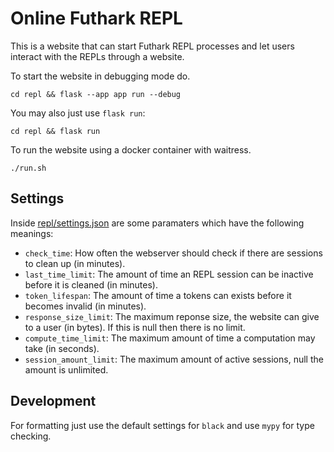 # Online Futhark REPL
This is a website that can start Futhark REPL processes and let users interact with the REPLs through a website.

To start the website in debugging mode do.
```
cd repl && flask --app app run --debug
```
You may also just use `flask run`:
```
cd repl && flask run
```
To run the website using a docker container with waitress.
```
./run.sh
```

## Settings
Inside [repl/settings.json](repl/settings.json) are some paramaters which have the following meanings:

* `check_time`: How often the webserver should check if there are sessions to clean up (in minutes). 
* `last_time_limit`: The amount of time an REPL session can be inactive before it is cleaned (in minutes).
* `token_lifespan`: The amount of time a tokens can exists before it becomes invalid (in minutes).
* `response_size_limit`: The maximum reponse size, the website can give to a user (in bytes). If this is null then there is no limit.
* `compute_time_limit`: The maximum amount of time a computation may take (in seconds).
* `session_amount_limit`: The maximum amount of active sessions, null the amount is unlimited.

## Development
For formatting just use the default settings for `black` and use `mypy` for type checking. 